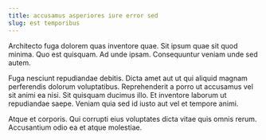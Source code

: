 ```yaml
---
title: accusamus asperiores iure error sed
slug: est temporibus
---
```


Architecto fuga dolorem quas inventore quae. Sit ipsum quae sit quod minima. Quo est quisquam. Ad unde ipsam. Consequuntur veniam unde sed autem.

Fuga nesciunt repudiandae debitis. Dicta amet aut ut qui aliquid magnam perferendis dolorum voluptatibus. Reprehenderit a porro ut accusamus vel sit animi ea nisi. Sit quisquam ducimus illo. Et inventore laborum ut repudiandae saepe. Veniam quia sed id iusto aut vel et tempore animi.

Atque et corporis. Qui corrupti eius voluptates dicta vitae quis omnis rerum. Accusantium odio ea et atque molestiae.
